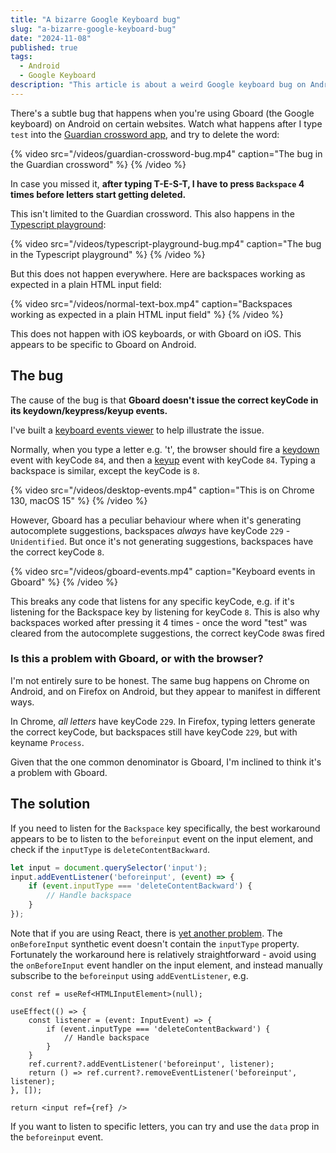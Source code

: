 ```yaml
---
title: "A bizarre Google Keyboard bug"
slug: "a-bizarre-google-keyboard-bug"
date: "2024-11-08"
published: true
tags:
  - Android
  - Google Keyboard
description: "This article is about a weird Google keyboard bug on Android."
---
```


There's a subtle bug that happens when you're using Gboard (the Google keyboard) on Android on certain websites. Watch what happens after I type `test` into the [Guardian crossword app](https://www.theguardian.com/crosswords/cryptic/29529), and try to delete the word:

{% video src="/videos/guardian-crossword-bug.mp4" caption="The bug in the Guardian crossword" %} {% /video %}

In case you missed it, **after typing T-E-S-T, I have to press `Backspace` 4 times before letters start getting deleted.**

This isn't limited to the Guardian crossword. This also happens in the [Typescript playground](https://www.typescriptlang.org/play/):

{% video src="/videos/typescript-playground-bug.mp4" caption="The bug in the Typescript playground" %} {% /video %}

But this does not happen everywhere. Here are backspaces working as expected in a plain HTML input field:

{% video src="/videos/normal-text-box.mp4" caption="Backspaces working as expected in a plain HTML input field" %} {% /video %}

This does not happen with iOS keyboards, or with Gboard on iOS. This appears to be specific to Gboard on Android.

## The bug

The cause of the bug is that **Gboard doesn't issue the correct keyCode in its keydown/keypress/keyup events.**

I've built a [keyboard events viewer](/projects/key-event-viewer) to help illustrate the issue.

Normally, when you type a letter e.g. 't', the browser should fire a [keydown](https://developer.mozilla.org/en-US/docs/Web/API/Element/keydown_event) event with keyCode `84`, and then a [keyup](https://developer.mozilla.org/en-US/docs/Web/API/Element/keyup_event) event with keyCode `84`. Typing a backspace is similar, except the keyCode is `8`.

{% video src="/videos/desktop-events.mp4" caption="This is on Chrome 130, macOS 15" %} {% /video %}

However, Gboard has a peculiar behaviour where when it's generating autocomplete suggestions, backspaces *always* have keyCode `229` - `Unidentified`. But once it's not generating suggestions, backspaces have the correct keyCode `8`.

{% video src="/videos/gboard-events.mp4" caption="Keyboard events in Gboard" %} {% /video %}

This breaks any code that listens for any specific keyCode, e.g. if it's listening for the Backspace key by listening for keyCode `8`. This is also why backspaces worked after pressing it 4 times - once the word "test" was cleared from the autocomplete suggestions, the correct keyCode `8`was fired

### Is this a problem with Gboard, or with the browser?

I'm not entirely sure to be honest. The same bug happens on Chrome on Android, and on Firefox on Android, but they appear to manifest in different ways.

In Chrome, *all letters* have keyCode `229`. In Firefox, typing letters generate the correct keyCode, but backspaces still have keyCode `229`, but with keyname `Process`.

Given that the one common denominator is Gboard, I'm inclined to think it's a problem with Gboard.

## The solution

If you need to listen for the `Backspace` key specifically, the best workaround appears to be to listen to the `beforeinput` event on the input element, and check if the `inputType` is `deleteContentBackward`.

```js
let input = document.querySelector('input');
input.addEventListener('beforeinput', (event) => {
    if (event.inputType === 'deleteContentBackward') {
        // Handle backspace
    }
});
```

Note that if you are using React, there is [yet another problem](https://github.com/facebook/react/issues/11211). The `onBeforeInput` synthetic event doesn't contain the `inputType` property. Fortunately the workaround here is relatively straightforward - avoid using the `onBeforeInput` event handler on the input element, and instead manually subscribe to the `beforeinput` using `addEventListener`, e.g.

```tsx
const ref = useRef<HTMLInputElement>(null);

useEffect(() => {
    const listener = (event: InputEvent) => {
        if (event.inputType === 'deleteContentBackward') {
            // Handle backspace
        }
    }
    ref.current?.addEventListener('beforeinput', listener);
    return () => ref.current?.removeEventListener('beforeinput', listener);
}, []);

return <input ref={ref} />
```

If you want to listen to specific letters, you can try and use the `data` prop in the `beforeinput` event.